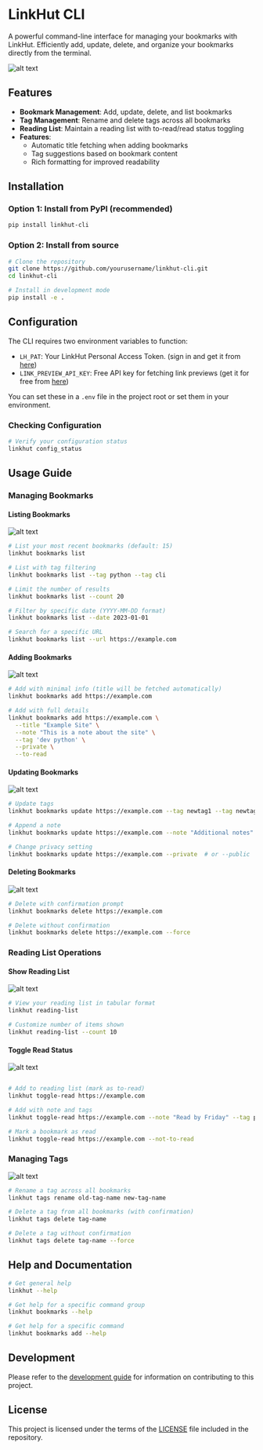 # LinkHut CLI

A powerful command-line interface for managing your bookmarks with LinkHut. Efficiently add, update, delete, and organize your bookmarks directly from the terminal.

![alt text](res/image.png)

## Features

- **Bookmark Management**: Add, update, delete, and list bookmarks
- **Tag Management**: Rename and delete tags across all bookmarks
- **Reading List**: Maintain a reading list with to-read/read status toggling
- **Features**: 
  - Automatic title fetching when adding bookmarks
  - Tag suggestions based on bookmark content
  - Rich formatting for improved readability

## Installation

### Option 1: Install from PyPI (recommended)

```bash
pip install linkhut-cli
```

### Option 2: Install from source

```bash
# Clone the repository
git clone https://github.com/yourusername/linkhut-cli.git
cd linkhut-cli

# Install in development mode
pip install -e .
```

## Configuration

The CLI requires two environment variables to function:

- `LH_PAT`: Your LinkHut Personal Access Token. (sign in and get it from [here](https://ln.ht/_/oauth))
- `LINK_PREVIEW_API_KEY`: Free API key for fetching link previews (get it for free from [here](https://my.linkpreview.net/access_keys))

You can set these in a `.env` file in the project root or set them in your environment.

### Checking Configuration

```bash
# Verify your configuration status
linkhut config_status
```

## Usage Guide

### Managing Bookmarks

#### Listing Bookmarks

![alt text](res/image-1.png)

```bash
# List your most recent bookmarks (default: 15)
linkhut bookmarks list

# List with tag filtering
linkhut bookmarks list --tag python --tag cli

# Limit the number of results
linkhut bookmarks list --count 20

# Filter by specific date (YYYY-MM-DD format)
linkhut bookmarks list --date 2023-01-01

# Search for a specific URL
linkhut bookmarks list --url https://example.com
```

#### Adding Bookmarks

![alt text](res/image-2.png)

```bash
# Add with minimal info (title will be fetched automatically)
linkhut bookmarks add https://example.com

# Add with full details
linkhut bookmarks add https://example.com \
  --title "Example Site" \
  --note "This is a note about the site" \
  --tag 'dev python' \
  --private \
  --to-read
```

#### Updating Bookmarks

![alt text](res/image-3.png)

```bash
# Update tags
linkhut bookmarks update https://example.com --tag newtag1 --tag newtag2

# Append a note
linkhut bookmarks update https://example.com --note "Additional notes"

# Change privacy setting
linkhut bookmarks update https://example.com --private  # or --public
```

#### Deleting Bookmarks

![alt text](res/image-4.png)

```bash
# Delete with confirmation prompt
linkhut bookmarks delete https://example.com

# Delete without confirmation
linkhut bookmarks delete https://example.com --force
```

### Reading List Operations

#### Show Reading List

![alt text](res/image-5.png)

```bash
# View your reading list in tabular format
linkhut reading-list

# Customize number of items shown
linkhut reading-list --count 10
```

#### Toggle Read Status

![alt text](res/image-6.png)

```bash

# Add to reading list (mark as to-read)
linkhut toggle-read https://example.com

# Add with note and tags
linkhut toggle-read https://example.com --note "Read by Friday" --tag python --tag article

# Mark a bookmark as read
linkhut toggle-read https://example.com --not-to-read
```

### Managing Tags

![alt text](res/image-7.png)

```bash
# Rename a tag across all bookmarks
linkhut tags rename old-tag-name new-tag-name

# Delete a tag from all bookmarks (with confirmation)
linkhut tags delete tag-name

# Delete a tag without confirmation
linkhut tags delete tag-name --force
```

## Help and Documentation

```bash
# Get general help
linkhut --help

# Get help for a specific command group
linkhut bookmarks --help

# Get help for a specific command
linkhut bookmarks add --help
```

## Development

Please refer to the [development guide](development.md) for information on contributing to this project.

## License

This project is licensed under the terms of the [LICENSE](LICENSE) file included in the repository.
